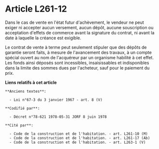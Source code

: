 # Article L261-12

Dans le cas de vente en l'état futur d'achèvement, le vendeur ne peut exiger ni accepter aucun versement, aucun dépôt, aucune
souscription ou acceptation d'effets de commerce avant la signature du contrat, ni avant la date à laquelle la créance est
exigible.

Le contrat de vente à terme peut seulement stipuler que des dépôts de garantie seront faits, à mesure de l'avancement des
travaux, à un compte spécial ouvert au nom de l'acquéreur par un organisme habilité à cet effet. Les fonds ainsi déposés sont
incessibles, insaisissables et indisponibles dans la limite des sommes dues par l'acheteur, sauf pour le paiement du prix.

**Liens relatifs à cet article**

	**Anciens textes**:

	  - Loi n°67-3 du 3 janvier 1967 - art. 8 (V)

	**Codifié par**:

	  - Décret n°78-621 1978-05-31 JORF 8 juin 1978

	**Cité par**:

	  - Code de la construction et de l'habitation. - art. L261-10 (M)
	  - Code de la construction et de l'habitation. - art. L261-17 (Ab)
	  - Code de la construction et de l'habitation. - art. L263-1 (V)
